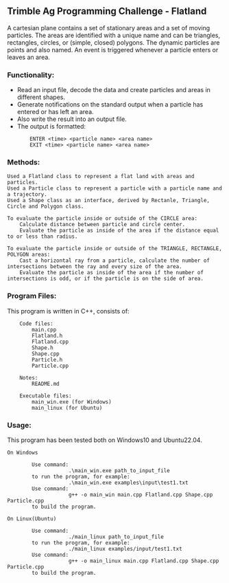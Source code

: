 ## Trimble Ag Programming Challenge - Flatland

A cartesian plane contains a set of stationary areas and a set of moving particles.  The areas are identified with a unique name and can be triangles, rectangles, circles, or (simple, closed) polygons.  The dynamic particles are points and also named.  An event is triggered whenever a particle enters or leaves an area.

### Functionality:

* Read an input file, decode the data and create particles and areas in different shapes.
* Generate notifications on the standard output when a particle has entered or has left an area.
* Also write the result into an output file.
* The output is formatted:
    ```
        ENTER <time> <particle name> <area name>
        EXIT <time> <particle name> <area name>
    ```

### Methods:
    
    Used a Flatland class to represent a flat land with areas and particles.
    Used a Particle class to represent a particle with a particle name and a trajectory.
    Used a Shape class as an interface, derived by Rectanle, Triangle, Circle and Polygon class.

    To evaluate the particle inside or outside of the CIRCLE area:
        Calculate distance between particle and circle center. 
        Evaluate the particle as inside of the area if the distance equal to or less than radius.

    To evaluate the particle inside or outside of the TRIANGLE, RECTANGLE, POLYGON areas:
        Cast a horizontal ray from a particle, calculate the number of intersections between the ray and every size of the area.
        Evaluate the particle as inside of the area if the number of intersections is odd, or if the particle is on the side of area.


### Program Files:

This program is written in C++, consists of:
```
    Code files:
        main.cpp
        Flatland.h
        Flatland.cpp
        Shape.h
        Shape.cpp
        Particle.h
        Particle.cpp

    Notes:
        README.md

    Executable files:
        main_win.exe (for Windows)
        main_linux (for Ubuntu)
```

### Usage:
        
This program has been tested both on Windows10 and Ubuntu22.04.
```
On Windows

        Use command: 
                    .\main_win.exe path_to_input_file
        to run the program, for example: 
                    .\main_win.exe examples\input\test1.txt
        Use command: 
                    g++ -o main_win main.cpp Flatland.cpp Shape.cpp Particle.cpp
        to build the program.
```
```
On Linux(Ubuntu)

        Use command: 
                    ./main_linux path_to_input_file
        to run the program, for example: 
                    ./main_linux examples/input/test1.txt
        Use command:
                    g++ -o main_linux main.cpp Flatland.cpp Shape.cpp Particle.cpp
        to build the program.
```